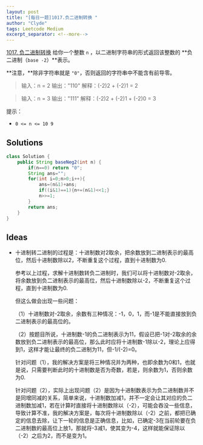 ```yaml
---
layout: post
title: "[每日一题]1017.负二进制转换 "
author: "Clyde"
tags: Leetcode Medium
excerpt_separator: <!--more-->
---
```


[1017. 负二进制转换](https://leetcode.cn/problems/convert-to-base-2/)  给你一个整数 `n` ，以二进制字符串的形式返回该整数的 **负二进制（`base -2`）**表示。<!--more-->

**注意，**除非字符串就是 `"0"`，否则返回的字符串中不能含有前导零。

>  输入：n = 2
>  输出："110"
>  解释：(-2)2 + (-2)1 = 2


> 输入：n = 3
> 输出："111"
> 解释：(-2)2 + (-2)1 + (-2)0 = 3

提示：

- `0 <= n <= 10 9`


##  Solutions


```java
class Solution {
    public String baseNeg2(int n) {
        if(n==0) return "0";
        String ans="";
        for(int i=0;n>0;i++){
            ans=(n&1)+ans;
            if((i&1)==1){n+=(n&1)<<1;}
            n>>=1;
        }
        return ans;
    }
}
```

##  Ideas

- 十进制转二进制的过程是：十进制数对2取余，把余数放到二进制表示的最高位，然后十进制数除以2，不断重复这个过程，直到十进制数为0.

  参考以上过程，求解十进制数转负二进制时，我们可以将十进制数对-2取余，将余数放到负二进制表示的最高位，然后十进制数除以-2，不断重复这个过程，直到十进制数为0.

  但这么做会出现一些问题：
  
  （1）十进制数对-2取余，余数有三种情况：-1，0，1，而-1是不能直接放到负二进制表示的最高位的。
  
  （2）按题目所说，十进制数-1的负二进制表示为11，假设已把-1对-2取余的余数放到负二进制表示的最高位，那么此时应将十进制数-1除以-2，理论上应得到1，这样才能让最终的负二进制为11，但-1/(-2)=0。
  
  针对问题（1），我的解决方案是将三种情况并为两种，也即余数为0和1，也就是说，只需要判断此时的十进制数是否为奇数，若是，则余数为1，否则余数为0.
  
  针对问题（2），实际上出现问题（2）是因为十进制数表示为负二进制数并不是同增同减的关系，简单来说，十进制数加减1，并不一定会让其对应的负二进制数加减1，若在计算时直接将十进制数除以（-2），可能会吞没一些信息，导致计算不准，我的解决方案是，每次将十进制数除以（-2）之前，都把已确定的信息去除，让下一轮的信息是正确信息，比如，已确定-3在当前轮要在负二进制数的最高位上放1，那就将-3减1，使其变为-4，这样就能保证除以（-2）之后为2，而不是变为1。
  
